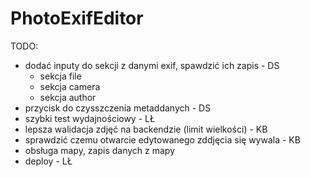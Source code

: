 # PhotoExifEditor
TODO:
- dodać inputy do sekcji z danymi exif, spawdzić ich zapis - DS
    - sekcja file
    - sekcja camera
    - sekcja author
- przycisk do czysszczenia metaddanych - DS
- szybki test wydajnościowy - LŁ
- lepsza walidacja zdjęć na backendzie (limit wielkości) - KB
- sprawdzić czemu otwarcie edytowanego zddjęcia się wywala - KB
- obsługa mapy, zapis danych z mapy
- deploy - LŁ
